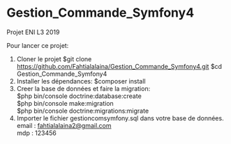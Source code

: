 # Gestion_Commande_Symfony4
Projet ENI L3 2019

Pour lancer ce projet:
1) Cloner le projet
  $git clone https://github.com/Fahtialalaina/Gestion_Commande_Symfony4.git
  $cd Gestion_Commande_Symfony4
2) Installer les dépendances:
  $composer install
3) Creer la base de données et faire la migration: <br>
  $php bin/console doctrine:database:create <br>
  $php bin/console make:migration <br>
  $php bin/console doctrine:migrations:migrate <br>
4) Importer le fichier gestioncomsymfony.sql dans votre base de données. <br>
  email : fahtialalaina2@gmail.com <br>
  mdp : 123456 <br>
